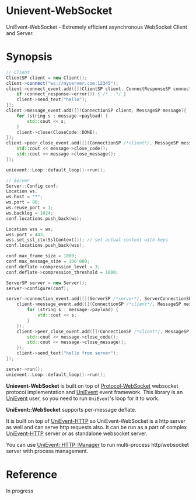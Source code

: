 # Unievent-WebSocket

UniEvent-WebSocket - Extremely efficient asynchronous WebSocket Client and Server.

# Synopsis

```cpp
// Client
ClientSP client = new Client();
client->connect("ws://myserver.com:12345");
client->connect_event.add([](ClientSP client, ConnectResponseSP connect_response) {
    if (connect_response->error()) { /*...*/ }
    client->send_text("hello");
});
client->message_event.add([](ConnectionSP client, MessageSP message){
    for (string s : message->payload) {
        std::cout << s;
    }
    client->close(CloseCode::DONE);
});
client->peer_close_event.add([](ConnectionSP /*client*/, MessageSP message) {
    std::cout << message->close_code();
    std::cout << message->close_message();
});

unievent::Loop::default_loop()->run();

// Server
Server::Config conf;
Location ws;
ws.host = "*";
ws.port = 80;
ws.reuse_port = 1;
ws.backlog = 1024;
conf.locations.push_back(ws);

Location wss = ws;
wss.port = 443;
wss.set_ssl_ctx(SslContext()); // set actual context with keys
conf.locations.push_back(wss);

conf.max_frame_size = 1000;
conf.max_message_size = 100'000;
conf.deflate->compression_level = 3;
conf.deflate->compression_threshold = 1000;

ServerSP server = new Server();
server->configure(conf);

server->connection_event.add([](ServerSP /*server*/, ServerConnectionSP client, ConnectRequestSP) {
    client->message_event.add([](ConnectionSP /*client*/, MessageSP message) {
        for (string s : message->payload) {
            std::cout << s;
        }
    });
    client->peer_close_event.add([](ConnectionSP /*client*/, MessageSP message) {
        std::cout << message->close_code();
        std::cout << message->close_message();
    });
    client->send_text("hello from server");
});

server->run();
unievent::Loop::default_loop()->run();
```

**Unievent-WebSocket** is built on top of [Protocol-WebSocket](https://github.com/CrazyPandaLimited/Protocol-WebSocket-Fast) websocket protocol implementation and [UniEvent](https://github.com/CrazyPandaLimited/UniEvent) event framework.
This library is an [UniEvent](https://github.com/CrazyPandaLimited/UniEvent) user, so you need to run `UniEvent`'s loop for it to work.

**UniEvent::WebSocket** supports per-message deflate.

It is built on top of [UniEvent-HTTP](https://github.com/CrazyPandaLimited/UniEvent-HTTP) so UniEvent-WebSocket is a http server as well and can serve http requests also. It can be run as a part of complex [UniEvent-HTTP](https://github.com/CrazyPandaLimited/UniEvent-HTTP) server or as standalone websocket server.

You can use [UniEvent::HTTP::Manager](https://github.com/CrazyPandaLimited/UniEvent-HTTP-Manager) to run multi-process http/websocket server with process management.

# Reference

In progress
